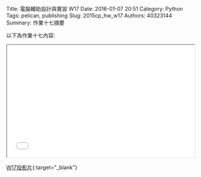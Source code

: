 Title: 電腦輔助設計與實習  W17
Date: 2016-01-07 20:51
Category: Python
Tags: pelican, publishing
Slug: 2015cp_hw_w17
Authors: 40323144
Summary: 作業十七摘要

以下為作業十七內容:

<iframe src="40323144_cp_w17.html" width="500" height="300"></iframe>

[W17投影片](40323144_cp_w17.html){:target="_blank"}
